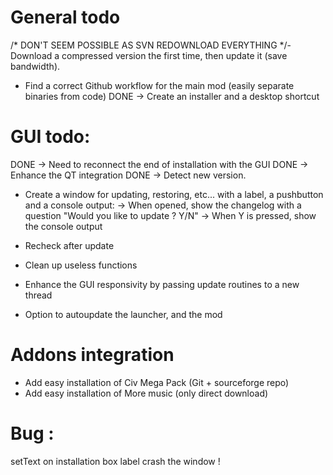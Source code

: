 # General todo
/* DON'T SEEM POSSIBLE AS SVN REDOWNLOAD EVERYTHING */- Download a compressed version the first time, then update it (save bandwidth).
- Find a correct Github workflow for the main mod (easily separate binaries from code)
DONE -> Create an installer and a desktop shortcut

# GUI todo:

DONE -> Need to reconnect the end of installation with the GUI
DONE -> Enhance the QT integration
DONE -> Detect new version.
- Create a window for updating, restoring, etc... with a label, a pushbutton and a console output:
 -> When opened, show the changelog with a question "Would you like to update ? Y/N"
 -> When Y is pressed, show the console output

- Recheck after update
- Clean up useless functions
- Enhance the GUI responsivity by passing update routines to a new thread
- Option to autoupdate the launcher, and the mod

# Addons integration
- Add easy installation of Civ Mega Pack (Git + sourceforge repo)
- Add easy installation of More music (only direct download)

# Bug :
setText on installation box label crash the window !

